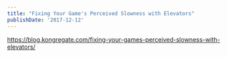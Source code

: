 ```yaml
---
title: "Fixing Your Game's Perceived Slowness with Elevators"
publishDate: '2017-12-12'
---
```


https://blog.kongregate.com/fixing-your-games-perceived-slowness-with-elevators/
